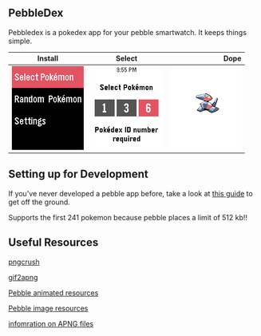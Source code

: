 ## PebbleDex

Pebbledex is a pokedex app for your pebble smartwatch. It keeps things simple. 

| Install   |     Select      |  Dope |
|----------|:-------------:|------:|
|![](https://github.com/DavidAwad/pebbledex/blob/master/resources/screenshots/main.png?raw=true) | ![](https://github.com/DavidAwad/pebbledex/blob/master/resources/screenshots/pid.png?raw=true) | ![](https://github.com/DavidAwad/pebbledex/blob/master/resources/screenshots/sample.png?raw=true) | 



## Setting up for Development

If you've never developed a pebble app before, take a look at [this guide](https://github.com/DavidAwad/SimplePebble) to get off the ground. 

Supports the first 241 pokemon because pebble places a limit of 512 kb!! 

## Useful Resources
[pngcrush](http://pmt.sourceforge.net/pngcrush/)

[gif2apng]()

[Pebble animated resources](https://developer.pebble.com/guides/app-resources/animated-images/)

[Pebble image resources](https://developer.pebble.com/guides/app-resources/resourcesimages)

[infomration on APNG files](http://solvedproblems.hydex11.net/old/34_What_about_Animated_PNGs.htm)
